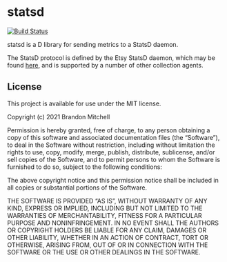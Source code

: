 # statsd

[![Build Status](https://travis-ci.com/bitbckt/statsd.svg?branch=master)](https://travis-ci.com/bitbckt/statsd)

statsd is a D library for sending metrics to a StatsD daemon.

The StatsD protocol is defined by the Etsy StatsD daemon, which may be
found [here](https://github.com/etsy/statsd), and is supported by a
number of other collection agents.

## License

This project is available for use under the MIT license.

Copyright (c) 2021 Brandon Mitchell

Permission is hereby granted, free of charge, to any person obtaining
a copy of this software and associated documentation files (the
“Software”), to deal in the Software without restriction, including
without limitation the rights to use, copy, modify, merge, publish,
distribute, sublicense, and/or sell copies of the Software, and to
permit persons to whom the Software is furnished to do so, subject to
the following conditions:

The above copyright notice and this permission notice shall be
included in all copies or substantial portions of the Software.

THE SOFTWARE IS PROVIDED “AS IS”, WITHOUT WARRANTY OF ANY KIND,
EXPRESS OR IMPLIED, INCLUDING BUT NOT LIMITED TO THE WARRANTIES OF
MERCHANTABILITY, FITNESS FOR A PARTICULAR PURPOSE AND
NONINFRINGEMENT. IN NO EVENT SHALL THE AUTHORS OR COPYRIGHT HOLDERS BE
LIABLE FOR ANY CLAIM, DAMAGES OR OTHER LIABILITY, WHETHER IN AN ACTION
OF CONTRACT, TORT OR OTHERWISE, ARISING FROM, OUT OF OR IN CONNECTION
WITH THE SOFTWARE OR THE USE OR OTHER DEALINGS IN THE SOFTWARE.
